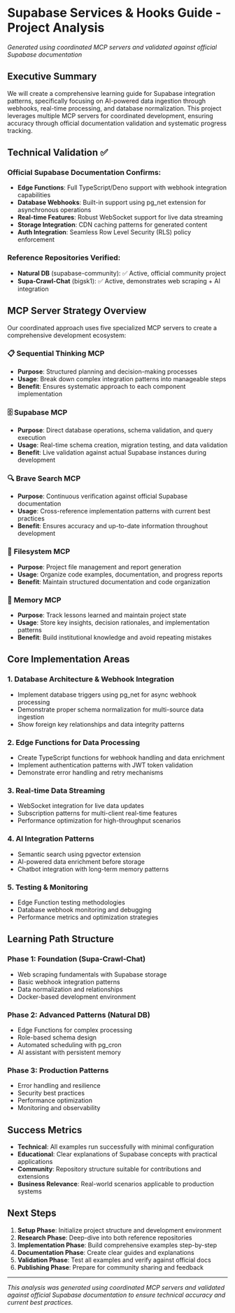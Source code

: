# Supabase Services & Hooks Guide - Project Analysis

*Generated using coordinated MCP servers and validated against official Supabase documentation*

## Executive Summary

We will create a comprehensive learning guide for Supabase integration patterns, specifically focusing on AI-powered data ingestion through webhooks, real-time processing, and database normalization. This project leverages multiple MCP servers for coordinated development, ensuring accuracy through official documentation validation and systematic progress tracking.

## Technical Validation ✅

### Official Supabase Documentation Confirms:
- **Edge Functions**: Full TypeScript/Deno support with webhook integration capabilities
- **Database Webhooks**: Built-in support using pg_net extension for asynchronous operations
- **Real-time Features**: Robust WebSocket support for live data streaming
- **Storage Integration**: CDN caching patterns for generated content
- **Auth Integration**: Seamless Row Level Security (RLS) policy enforcement

### Reference Repositories Verified:
- **Natural DB** (supabase-community): ✅ Active, official community project
- **Supa-Crawl-Chat** (bigsk1): ✅ Active, demonstrates web scraping + AI integration

## MCP Server Strategy Overview

Our coordinated approach uses five specialized MCP servers to create a comprehensive development ecosystem:

### 📋 **Sequential Thinking MCP**
- **Purpose**: Structured planning and decision-making processes
- **Usage**: Break down complex integration patterns into manageable steps
- **Benefit**: Ensures systematic approach to each component implementation

### 🗄️ **Supabase MCP** 
- **Purpose**: Direct database operations, schema validation, and query execution
- **Usage**: Real-time schema creation, migration testing, and data validation
- **Benefit**: Live validation against actual Supabase instances during development

### 🔍 **Brave Search MCP**
- **Purpose**: Continuous verification against official Supabase documentation
- **Usage**: Cross-reference implementation patterns with current best practices
- **Benefit**: Ensures accuracy and up-to-date information throughout development

### 📁 **Filesystem MCP**
- **Purpose**: Project file management and report generation
- **Usage**: Organize code examples, documentation, and progress reports
- **Benefit**: Maintain structured documentation and code organization

### 🧠 **Memory MCP**
- **Purpose**: Track lessons learned and maintain project state
- **Usage**: Store key insights, decision rationales, and implementation patterns
- **Benefit**: Build institutional knowledge and avoid repeating mistakes

## Core Implementation Areas

### 1. **Database Architecture & Webhook Integration**
- Implement database triggers using pg_net for async webhook processing
- Demonstrate proper schema normalization for multi-source data ingestion
- Show foreign key relationships and data integrity patterns

### 2. **Edge Functions for Data Processing**
- Create TypeScript functions for webhook handling and data enrichment
- Implement authentication patterns with JWT token validation
- Demonstrate error handling and retry mechanisms

### 3. **Real-time Data Streaming**
- WebSocket integration for live data updates
- Subscription patterns for multi-client real-time features
- Performance optimization for high-throughput scenarios

### 4. **AI Integration Patterns**
- Semantic search using pgvector extension
- AI-powered data enrichment before storage
- Chatbot integration with long-term memory patterns

### 5. **Testing & Monitoring**
- Edge Function testing methodologies
- Database webhook monitoring and debugging
- Performance metrics and optimization strategies

## Learning Path Structure

### Phase 1: Foundation (Supa-Crawl-Chat)
- Web scraping fundamentals with Supabase storage
- Basic webhook integration patterns
- Data normalization and relationships
- Docker-based development environment

### Phase 2: Advanced Patterns (Natural DB)
- Edge Functions for complex processing
- Role-based schema design
- Automated scheduling with pg_cron
- AI assistant with persistent memory

### Phase 3: Production Patterns
- Error handling and resilience
- Security best practices
- Performance optimization
- Monitoring and observability

## Success Metrics

- **Technical**: All examples run successfully with minimal configuration
- **Educational**: Clear explanations of Supabase concepts with practical applications  
- **Community**: Repository structure suitable for contributions and extensions
- **Business Relevance**: Real-world scenarios applicable to production systems

## Next Steps

1. **Setup Phase**: Initialize project structure and development environment
2. **Research Phase**: Deep-dive into both reference repositories  
3. **Implementation Phase**: Build comprehensive examples step-by-step
4. **Documentation Phase**: Create clear guides and explanations
5. **Validation Phase**: Test all examples and verify against official docs
6. **Publishing Phase**: Prepare for community sharing and feedback

---

*This analysis was generated using coordinated MCP servers and validated against official Supabase documentation to ensure technical accuracy and current best practices.*